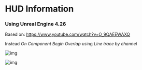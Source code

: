 # HUD Information

### Using Unreal Engine 4.26

Based on: https://www.youtube.com/watch?v=O_9QAEEWAXQ

Instead *On Component Begin Overlap* using *Line trace by channel*

![img](https://firebasestorage.googleapis.com/v0/b/personal-24c21.appspot.com/o/Projects%2Fcards_UE4_HUDInformation.jpg?alt=media&token=304d6745-473f-4623-a0b5-a11442570a86)

![img](https://firebasestorage.googleapis.com/v0/b/personal-24c21.appspot.com/o/Projects%2Fcards_UE4_HUDInformation_2.jpg?alt=media&token=0f74e2a4-adf1-4d5b-8e3e-03a814e681a0)
